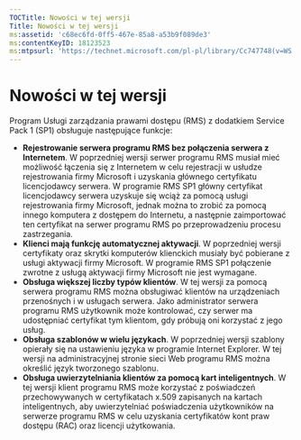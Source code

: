 ```yaml
---
TOCTitle: Nowości w tej wersji
Title: Nowości w tej wersji
ms:assetid: 'c68ec6fd-0ff5-467e-85a8-a53b9f089de3'
ms:contentKeyID: 18123523
ms:mtpsurl: 'https://technet.microsoft.com/pl-pl/library/Cc747748(v=WS.10)'
---
```


Nowości w tej wersji
====================

Program Usługi zarządzania prawami dostępu (RMS) z dodatkiem Service Pack 1 (SP1) obsługuje następujące funkcje:

-   **Rejestrowanie serwera programu RMS bez połączenia serwera z Internetem**. W poprzedniej wersji serwer programu RMS musiał mieć możliwość łączenia się z Internetem w celu rejestracji w usłudze rejestrowania firmy Microsoft i uzyskania głównego certyfikatu licencjodawcy serwera. W programie RMS SP1 główny certyfikat licencjodawcy serwera uzyskuje się wciąż za pomocą usługi rejestrowania firmy Microsoft, jednak można to zrobić za pomocą innego komputera z dostępem do Internetu, a następnie zaimportować ten certyfikat na serwer programu RMS po przeprowadzeniu procesu zastrzegania.
-   **Klienci mają funkcję automatycznej aktywacji**. W poprzedniej wersji certyfikaty oraz skrytki komputerów klienckich musiały być pobierane z usługi aktywacji firmy Microsoft. W programie RMS SP1 połączenie zwrotne z usługą aktywacji firmy Microsoft nie jest wymagane.
-   **Obsługa większej liczby typów klientów**. W tej wersji za pomocą serwera programu RMS można obsługiwać klientów na urządzeniach przenośnych i w usługach serwera. Jako administrator serwera programu RMS użytkownik może kontrolować, czy serwer ma udostępniać certyfikat tym klientom, gdy próbują oni korzystać z jego usług.
-   **Obsługa szablonów w wielu językach**. W poprzedniej wersji szablony opierały się na ustawieniu języka w programie Internet Explorer. W tej wersji na administracyjnej stronie sieci Web programu RMS można określić język tworzonego szablonu.
-   **Obsługa uwierzytelniania klientów za pomocą kart inteligentnych**. W tej wersji klient programu RMS może korzystać z poświadczeń przechowywanych w certyfikatach x.509 zapisanych na kartach inteligentnych, aby uwierzytelniać poświadczenia użytkowników na serwerze programu RMS w celu uzyskania certyfikatów kont praw dostępu (RAC) oraz licencji użytkowania.
